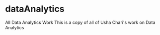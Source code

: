 # dataAnalytics
All Data Analytics Work
This is a copy of all of Usha Chari's work on Data Analytics
